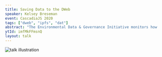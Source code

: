 ```yaml
---
title: Saving Data to the DWeb
speaker: Kelsey Breseman
event: CascadiaJS 2020
tags: ["dweb", "ipfs", "dat"]
abstract: "The Environmental Data & Governance Initiative monitors how the state presents (or fails to present) environmental data to the public. This is the perspective from which we approach the decentralized web: public ownership of public data. In this beginner-friendly talk, we walk through each step in the technical process of uploading data into IPFS and Dat: how it works, and how it's important to stewardship of critical data."
ytId: imfMkFFmsnQ
layout: talk
---
```

![talk illustration](https://2020.cascadiajs.com/images/speakers/kelsey-breseman-illustration.png)